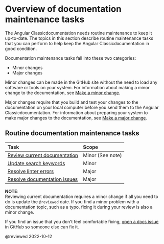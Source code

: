 # Overview of documentation maintenance tasks

The Angular Classicdocumentation needs routine maintenance to keep it up-to-date.
The topics in this section describe routine maintenance tasks that you can perform to help keep the Angular Classicdocumentation in good condition.

Documentation maintenance tasks fall into these two categories:

*   Minor changes
*   Major changes

Minor changes can be made in the GitHub site without the need to load any software or tools on your system.
For information about making a minor change to the documentation, see [Make a minor change](guide/contributors-guide-overview#make-a-minor-change).

Major changes require that you build and test your changes to the documentation on your local computer before you send them to the Angular Classicdocumentation.
For information about preparing your system to make major changes to the documentation, see [Make a major change](guide/contributors-guide-overview#make-a-major-change).

## Routine documentation maintenance tasks

| Task                                                     | Scope |
|:---                                                      |:---   |
| [Review current documentation](guide/reviewing-content)  | Minor \(See note\) |
| [Update search keywords](guide/updating-search-keywords) | Minor       |
| [Resolve linter errors](guide/docs-lint-errors)          | Major       |
| [Resolve documentation issues](guide/doc-select-issue)   | Major       |

<div class="alert is-helpful">

**NOTE**: <br />
Reviewing current documentation requires a minor change if all you need to do is update the `@reviewed`   date.
If you find a minor problem with a documentation topic, such as a typo, fixing it during your review is also a minor change.

If you find an issue that you don't feel comfortable fixing, [open a docs issue](https://github.com/ng-classic/angular/issues/new?assignees=&labels=&template=3-docs-bug.yaml) in GitHub so someone else can fix it.

</div>

<!-- links -->

<!-- external links -->

<!-- end links -->

@reviewed 2022-10-12
